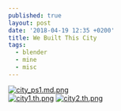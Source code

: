 ```yaml
---
published: true
layout: post
date: '2018-04-19 12:35 +0200'
title: We Built This City
tags:
  - blender
  - mine
  - misc
---
```

[![city_ps1.md.png](https://cdn.scrot.moe/images/2018/04/19/city_ps1.md.png)](https://cdn.scrot.moe/images/2018/04/19/city_ps1.png)  
[![city1.th.png](https://cdn.scrot.moe/images/2018/04/20/city1.th.png)](https://scrot.moe/image/9g2Bb) [![city2.th.png](https://cdn.scrot.moe/images/2018/04/20/city2.th.png)](https://scrot.moe/image/9gJhp)
